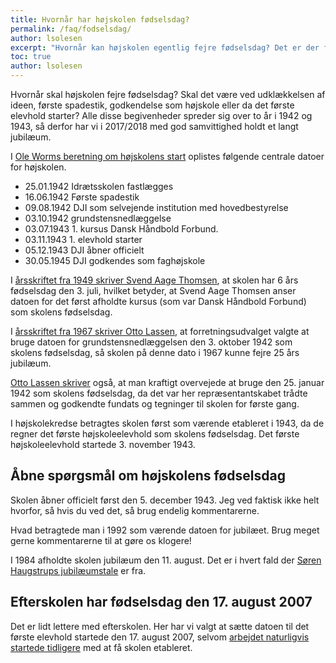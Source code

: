 ```yaml
---
title: Hvornår har højskolen fødselsdag?
permalink: /faq/fodselsdag/
author: lsolesen
excerpt: "Hvornår kan højskolen egentlig fejre fødselsdag? Det er der flere bud på!"
toc: true
author: lsolesen
---
```


Hvornår skal højskolen fejre fødselsdag? Skal det være ved udklækkelsen af ideen, første spadestik, godkendelse som højskole eller da det første elevhold starter? Alle disse begivenheder spreder sig over to år i 1942 og 1943, så derfor har vi i 2017/2018 med god samvittighed holdt et langt jubilæum.

I [Ole Worms beretning om højskolens start](/dji-start/) oplistes følgende centrale datoer for højskolen.

- 25.01.1942 Idrætsskolen fastlægges
- 16.06.1942 Første spadestik
- 09.08.1942 DJI som selvejende institution med hovedbestyrelse
- 03.10.1942 grundstensnedlæggelse
- 03.07.1943 1. kursus Dansk Håndbold Forbund.
- 03.11.1943 1. elevhold starter
- 05.12.1943 DJI åbner officielt
- 30.05.1945 DJI godkendes som faghøjskole

I [årsskriftet fra 1949 skriver Svend Aage Thomsen](/årsskrift/brev-til-gamle-elever/), at skolen har 6 års fødselsdag den 3. juli, hvilket betyder, at Svend Aage Thomsen anser datoen for det først afholdte kursus (som var Dansk Håndbold Forbund) som skolens fødselsdag. 

I [årsskriftet fra 1967 skriver Otto Lassen](/årsskrift/otto-lassen-indledning/), at forretningsudvalget valgte at bruge datoen for grundstensnedlæggelsen den 3. oktober 1942 som skolens fødselsdag, så skolen på denne dato i 1967 kunne fejre 25 års jubilæum.

[Otto Lassen skriver](/årsskrift/otto-lassen-indledning/) også, at man kraftigt overvejede at bruge den 25. januar 1942 som skolens fødselsdag, da det var her repræsentantskabet trådte sammen og godkendte fundats og tegninger til skolen for første gang.

I højskolekredse betragtes skolen først som værende etableret i 1943, da de regner det første højskoleelevhold som skolens fødselsdag. Det første højskoleelevhold startede 3. november 1943.

## Åbne spørgsmål om højskolens fødselsdag

Skolen åbner officielt først den 5. december 1943. Jeg ved faktisk ikke helt hvorfor, så hvis du ved det, så brug endelig kommentarerne.

Hvad betragtede man i 1992 som værende datoen for jubilæet. Brug meget gerne kommentarerne til at gøre os klogere!

I 1984 afholdte skolen jubilæum den 11. august. Det er i hvert fald der [Søren Haugstrups jubilæumstale](/haugstrups-jubilaeumstale/) er fra.

## Efterskolen har fødselsdag den 17. august 2007

Det er lidt lettere med efterskolen. Her har vi valgt at sætte datoen til det første elevhold startede den 17. august 2007, selvom [arbejdet naturligvis startede tidligere](/aarsskrift/2017/efterskolens-start/) med at få skolen etableret.
